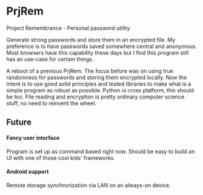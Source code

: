 # PrjRem
Project Remembrance - Personal password utility

Generate strong passwords and store them in an encrypted file. My preference is to have passwords saved somewhere central and anonymous. Most browsers have this capability these days but I find this program still has an use-case for certain things.

A reboot of a previous PrjRem. The focus before was on using true randomness for passwords and storing them encrypted locally. Now the intent is to use good solid principles and tested libraries to make what is a simple program as robust as possible. Python is cross platform, this should be too. File reading and encryption is pretty ordinary computer science stuff, no need to reinvent the wheel.

## Future


#### Fancy user interface

Program is set up as command based right now. Should be easy to build an UI with one of those cool kids' frameworks.

#### Android support

Remote storage synchronization via LAN on an always-on device.
